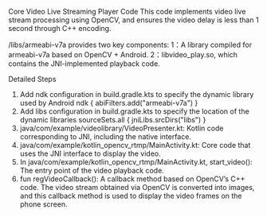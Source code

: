 Core Video Live Streaming Player Code
This code implements video live stream processing using OpenCV, and ensures the video delay is less than 1 second through C++ encoding.

/libs/armeabi-v7a provides two key components:
  1：A library compiled for armeabi-v7a based on OpenCV + Android.
  2：libvideo_play.so, which contains the JNI-implemented playback code.
  
Detailed Steps
1. Add ndk configuration in build.gradle.kts to specify the dynamic library used by Android
	ndk {
	    abiFilters.add("armeabi-v7a")
	}
2. Add libs configuration in build.gradle.kts to specify the location of the dynamic libraries
	sourceSets.all {
	    jniLibs.srcDirs("libs")
	}
3. java/com/example/videolibrary/VideoPresenter.kt: Kotlin code corresponding to JNI, including the native interface.
4. java/com/example/kotlin_opencv_rtmp/MainActivity.kt: Core code that uses the JNI interface to display the video.
5. In java/com/example/kotlin_opencv_rtmp/MainActivity.kt, start_video(): The entry point of the video playback code.
6. fun regVideoCallback(): A callback method based on OpenCV’s C++ code. The video stream obtained via OpenCV is converted into images, and this callback method is used to display the video frames on the phone screen.
